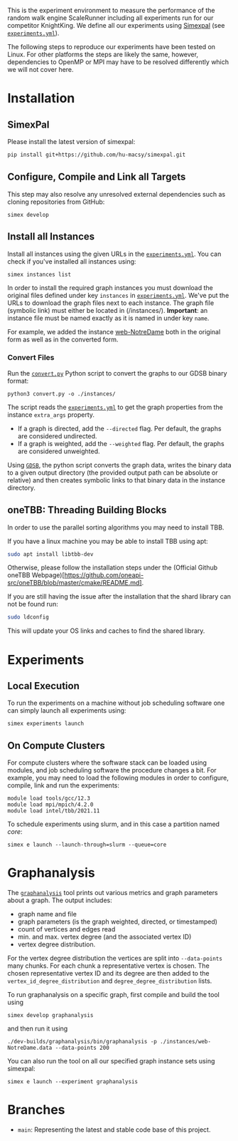 This is the experiment environment to measure the performance of the random walk
engine ScaleRunner including all experiments run for our competitor KnightKing.
We define all our experiments using
[Simexpal](https://github.com/hu-macsy/simexpal) (see
[`experiments.yml`](experiments.yml)).

The following steps to reproduce our experiments have been tested on Linux. For
other platforms the steps are likely the same, however, dependencies to OpenMP
or MPI may have to be resolved differently which we will not cover here.

# Installation

## SimexPal

Please install the latest version of simexpal:

```bash
pip install git+https://github.com/hu-macsy/simexpal.git
```

## Configure, Compile and Link all Targets

This step may also resolve any unresolved external dependencies such as cloning
   repositories from GitHub:

```shell
simex develop
```

## Install all Instances

Install all instances using the given URLs in the
[`experiments.yml`](experiments.yml). You can check if you've installed all
instances using:

```shell
simex instances list
```

In order to install the required graph instances you must download the original
files defined under key `instances` in [`experiments.yml`](experiments.yml).
We've put the URLs to download the graph files next to each instance. The graph
file (symbolic link) must either be located in (/instances/). **Important**: an
instance file must be named exactly as it is named in under key `name`.

For example, we added the instance [web-NotreDame](/instances/web-NotreDame)
both in the original form as well as in the converted form.

### Convert Files

Run the [`convert.py`](convert.py) Python script to convert the graphs to our
GDSB binary format:


```shell
python3 convert.py -o ./instances/
```

The script reads the [`experiments.yml`](experiments.yml) to get the graph
properties from the instance `extra_args` property.
- If a graph is directed, add the `--directed` flag. Per default, the graphs are
  considered undirected.
- If a graph is weighted, add the `--weighted` flag. Per default, the graphs are
  considered unweighted.

Using [`GDSB`](https://github.com/hu-macsy/graph-ds-benchmark), the python
script  converts the graph data, writes the binary data to a given output
directory (the provided output path can be absolute or relative) and then
creates symbolic links to that binary data in the instance directory.

## oneTBB: Threading Building Blocks

In order to use the parallel sorting algorithms you may need to install TBB.

If you have a linux machine you may be able to install TBB using apt:

```bash
sudo apt install libtbb-dev
```

Otherwise, please follow the installation steps under the (Official Github
oneTBB
Webpage)[https://github.com/oneapi-src/oneTBB/blob/master/cmake/README.md].

If you are still having the issue after the installation that the shard library
can not be found run:

```bash
sudo ldconfig
```

This will update your OS links and caches to find the shared library.

# Experiments

## Local Execution

To run the experiments on a machine without job scheduling software one can
simply launch all experiments using:

```shell
simex experiments launch
```

## On Compute Clusters

For compute clusters where the software stack can be loaded using modules, and
job scheduling software the procedure changes a bit. For example, you may need
to load the following modules in order to configure, compile, link and run the
experiments:

```shell
module load tools/gcc/12.3
module load mpi/mpich/4.2.0
module load intel/tbb/2021.11
```

To schedule experiments using slurm, and in this case a partition named _core_:

```shell
simex e launch --launch-through=slurm --queue=core
```

# Graphanalysis

The [`graphanalysis`](develop/graphanalysis/) tool prints out various metrics
and graph parameters about a graph. The output includes:

- graph name and file
- graph parameters (is the graph weighted, directed, or timestamped)
- count of vertices and edges read
- min. and max. vertex degree (and the associated vertex ID)
- vertex degree distribution.

For the vertex degree distribution the vertices are split into `--data-points`
many chunks. For each chunk a representative vertex is chosen. The chosen
representative vertex ID and its degree are then added to the
`vertex_id_degree_distribution` and `degree_degree_distribution` lists.

To run graphanalysis on a specific graph, first compile and build the tool using

```shell
simex develop graphanalysis
```

and then run it using

```shell
./dev-builds/graphanalysis/bin/graphanalysis -p ./instances/web-NotreDame.data --data-points 200
```

You can also run the tool on all our specified graph instance sets using
simexpal:

```shell
simex e launch --experiment graphanalysis
```

# Branches

- `main`: Representing the latest and stable code base of this project.